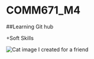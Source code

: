 # COMM671_M4

##Learning Git hub

+Soft Skills

![Cat image I created for a friend](https://ingridhernandez55.com/Imagesportfolio/MichelleCat.png)
